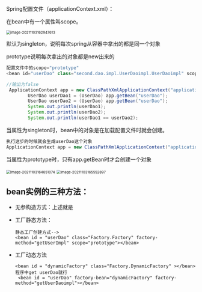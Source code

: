 Spring配置文件（applicationContext.xml）：

在bean中有一个属性叫scope。

<img src="C:\Users\HDULAB601\AppData\Roaming\Typora\typora-user-images\image-20211103162947613.png" alt="image-20211103162947613" style="zoom:67%;" />

默认为singleton，说明每次spring从容器中拿出的都是同一个对象

prototype说明每次拿出的对象都是new出来的

```java
配置文件中的scope="prototype"
<bean id="userDao" class="second.dao.impl.UserDaoimpl.UserDaoimpl" scope="prototype"></bean>

//输出为false
 ApplicationContext app = new ClassPathXmlApplicationContext("applicationContext.xml");
        UserDao userDao1 = (UserDao) app.getBean("userDao");
        UserDao userDao2 = (UserDao) app.getBean("userDao");
        System.out.println(userDao1);
        System.out.println(userDao2);
        System.out.println(userDao1 == userDao2);
```

当属性为singleton时，bean中的对象是在加载配置文件时就会创建。

```java
执行这步的时候就会生成userDao这个对象
ApplicationContext app = new ClassPathXmlApplicationContext("applicationContext.xml");
```

当属性为prototype时，只有app.getBean时才会创建一个对象

<img src="C:\Users\HDULAB601\AppData\Roaming\Typora\typora-user-images\image-20211103164651074.png" alt="image-20211103164651074" style="zoom:67%;" />

<img src="C:\Users\HDULAB601\AppData\Roaming\Typora\typora-user-images\image-20211103165552897.png" alt="image-20211103165552897" style="zoom:67%;" />

## bean实例的三种方法：

* 无参构造方式：上述就是

* 工厂静态方法：

  ```
  静态工厂创建方式-->
  <bean id = "userDao" class="Factory.Factory" factory-method="getUserImpl" scope="prototype"></bean>
  ```

  

* 工厂动态方法

  ```
  <bean id = "dynamicFactory" class="Factory.DynamicFactory" ></bean>
  程序中get userDao就行
   <bean id = "userDao" factory-bean="dynamicFactory" factory-method="getUserDaoimpl"></bean>
  ```

  
